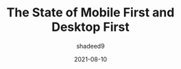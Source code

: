 ---
author: shadeed9
date: 2021-08-10
permalink: false
tags:
  - responsive-design
  - mobile-first
  - desktop-first
target_url: https://ishadeed.com/article/the-state-of-mobile-first-and-desktop-first/
title: The State of Mobile First and Desktop First
---